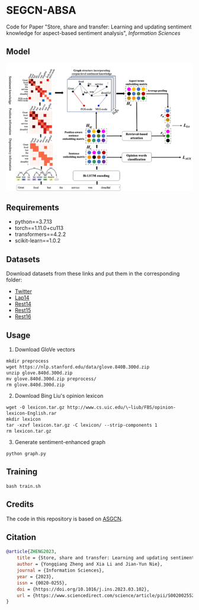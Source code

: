 # **SEGCN-ABSA**

Code for Paper "Store, share and transfer: Learning and updating sentiment knowledge for aspect-based sentiment analysis", *Information Sciences*

## **Model**
![](model.png)

## **Requirements**
- python==3.7.13
- torch==1.11.0+cu113
- transformers==4.2.2
- scikit-learn==1.0.2

## **Datasets**
Download datasets from these links and put them in the corresponding folder:
- [Twitter](https://goo.gl/5Enpu7)
- [Lap14](https://alt.qcri.org/semeval2014/task4)
- [Rest14](https://alt.qcri.org/semeval2014/task4)
- [Rest15](https://alt.qcri.org/semeval2015/task12/)
- [Rest16](https://alt.qcri.org/semeval2016/task5/)

## **Usage**
1. Download GloVe vectors
```
mkdir preprocess
wget https://nlp.stanford.edu/data/glove.840B.300d.zip
unzip glove.840d.300d.zip
mv glove.840d.300d.zip preprocess/
rm glove.840d.300d.zip
```
2. Download Bing Liu's opinion lexicon
```
wget -O lexicon.tar.gz http://www.cs.uic.edu/\~liub/FBS/opinion-lexicon-English.rar
mkdir lexicon
tar -xzvf lexicon.tar.gz -C lexicon/ --strip-components 1
rm lexicon.tar.gz
```
3. Generate sentiment-enhanced graph
```
python graph.py
```

## **Training**
```
bash train.sh
```

## **Credits**
The code in this repository is based on [ASGCN](https://github.com/GeneZC/ASGCN).

## **Citation**
```bibtex
@article{ZHENG2023,
    title = {Store, share and transfer: Learning and updating sentiment knowledge for aspect-based sentiment analysis},
    author = {Yongqiang Zheng and Xia Li and Jian-Yun Nie},
    journal = {Information Sciences},
    year = {2023},
    issn = {0020-0255},
    doi = {https://doi.org/10.1016/j.ins.2023.03.102},
    url = {https://www.sciencedirect.com/science/article/pii/S0020025523004279},
}
```
